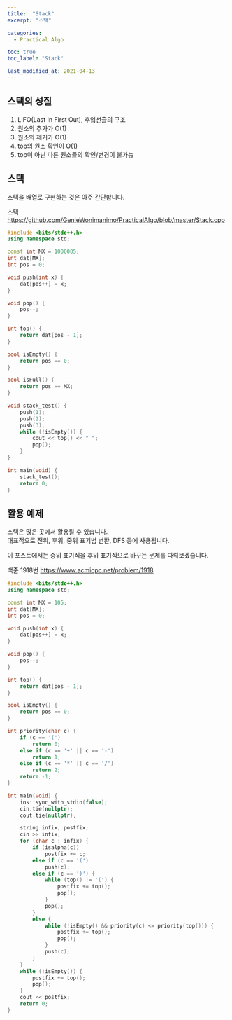 ```yaml
---
title:  "Stack"
excerpt: "스택"

categories:
  - Practical Algo

toc: true
toc_label: "Stack"

last_modified_at: 2021-04-13
---
```


## 스택의 성질
1. LIFO(Last In First Out), 후입선출의 구조
2. 원소의 추가가 O(1)
3. 원소의 제거가 O(1)
4. top의 원소 확인이 O(1)
5. top이 아닌 다른 원소들의 확인/변경이 불가능

## 스택
스택을 배열로 구현하는 것은 아주 간단합니다.

스택 <https://github.com/GenieWonimanimo/PracticalAlgo/blob/master/Stack.cpp>

```cpp
#include <bits/stdc++.h>
using namespace std;

const int MX = 1000005;
int dat[MX];
int pos = 0;

void push(int x) {
    dat[pos++] = x;
}

void pop() {
    pos--;
}

int top() {
    return dat[pos - 1];
}

bool isEmpty() {
    return pos == 0;
}

bool isFull() {
    return pos == MX;
}

void stack_test() {
    push(1);    
    push(2);
    push(3);
    while (!isEmpty()) {
        cout << top() << " ";
        pop();
    }
}

int main(void) {
    stack_test();
    return 0;
}
```

## 활용 예제
스택은 많은 곳에서 활용될 수 있습니다.<br>
대표적으로 전위, 후위, 중위 표기법 변환, DFS 등에 사용됩니다.

이 포스트에서는 중위 표기식을 후위 표기식으로 바꾸는 문제를 다뤄보겠습니다.

백준 1918번 <https://www.acmicpc.net/problem/1918>

```cpp
#include <bits/stdc++.h>
using namespace std;

const int MX = 105;
int dat[MX];
int pos = 0;

void push(int x) {
    dat[pos++] = x;
}

void pop() {
    pos--;
}

int top() {
    return dat[pos - 1];
}

bool isEmpty() {
    return pos == 0;
}

int priority(char c) {
    if (c == '(')
        return 0;
    else if (c == '+' || c == '-')
        return 1;
    else if (c == '*' || c == '/')
        return 2;
    return -1;
}

int main(void) {
    ios::sync_with_stdio(false);
    cin.tie(nullptr);
    cout.tie(nullptr);

    string infix, postfix;
    cin >> infix;
    for (char c : infix) {
        if (isalpha(c))
            postfix += c;
        else if (c == '(')
            push(c);
        else if (c == ')') {
            while (top() != '(') {
                postfix += top();
                pop();
            }
            pop();
        }
        else {
            while (!isEmpty() && priority(c) <= priority(top())) {
                postfix += top();
                pop();
            }
            push(c);
        }
    }
    while (!isEmpty()) {
        postfix += top();
        pop();
    }
    cout << postfix;
    return 0;
}
```